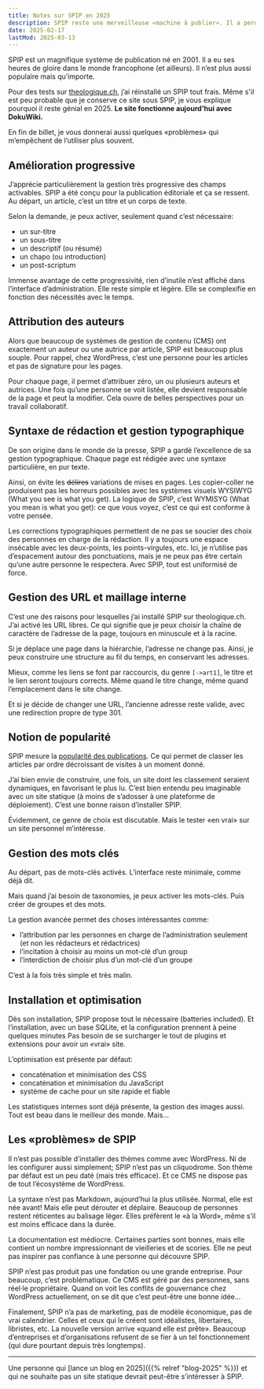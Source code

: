 ```yaml
---
title: Notes sur SPIP en 2025
description: SPIP reste une merveilleuse «machine à publier». Il a perdu de sa popularité, il intéresse moins que d’autres CMS, il n’est pas commercial, mais son projet militant dure depuis 2001.
date: 2025-02-17
lastMod: 2025-03-13
---
```


SPIP est un magnifique système de publication né en 2001.
Il a eu ses heures de gloire dans le monde francophone (et ailleurs).
Il n’est plus aussi populaire mais qu’importe.

Pour des tests sur [theologique.ch](https://theologique.ch/), j’ai réinstallé un SPIP tout frais.
Même s'il est peu probable que je conserve ce site sous SPIP, je vous explique pourquoi il reste génial en 2025.
**Le site fonctionne aujourd'hui avec DokuWiki.**

En fin de billet, je vous donnerai aussi quelques «problèmes» qui m’empêchent de l’utiliser plus souvent.

## Amélioration progressive

J’apprécie particulièrement la gestion très progressive des champs activables.
SPIP a été conçu pour la publication éditoriale et ça se ressent.
Au départ, un article, c’est un titre et un corps de texte.

Selon la demande, je peux activer, seulement quand c’est nécessaire:

- un sur-titre
- un sous-titre
- un descriptif (ou résumé)
- un chapo (ou introduction)
- un post-scriptum

Immense avantage de cette progressivité, rien d’inutile n’est affiché dans l’interface d’administration.
Elle reste simple et légère.
Elle se complexifie en fonction des nécessités avec le temps.

## Attribution des auteurs

Alors que beaucoup de systèmes de gestion de contenu (CMS) ont exactement un auteur ou une autrice par article, SPIP est beaucoup plus souple.
Pour rappel, chez WordPress, c’est une personne pour les articles et pas de signature pour les pages.

Pour chaque page, il permet d’attribuer zéro, un ou plusieurs auteurs et autrices.
Une fois qu’une personne se voit listée, elle devient responsable de la page et peut la modifier.
Cela ouvre de belles perspectives pour un travail collaboratif.

## Syntaxe de rédaction et gestion typographique

De son origine dans le monde de la presse, SPIP a gardé l’excellence de sa gestion typographique.
Chaque page est rédigée avec une syntaxe particulière, en pur texte.

Ainsi, on évite les ~~délires~~ variations de mises en pages.
Les copier-coller ne produisent pas les horreurs possibles avec les systèmes visuels WYSIWYG (What you see is what you get).
La logique de SPIP, c’est WYMISYG (What you mean is what you get): ce que vous voyez, c’est ce qui est conforme à votre pensée.

Les corrections typographiques permettent de ne pas se soucier des choix des personnes en charge de la rédaction.
Il y a toujours une espace insécable avec les deux-points, les points-virgules, etc.
Ici, je n’utilise pas d’espacement autour des ponctuations, mais je ne peux pas être certain qu’une autre personne le respectera.
Avec SPIP, tout est uniformisé de force.

## Gestion des URL et maillage interne

C’est une des raisons pour lesquelles j’ai installé SPIP sur theologique.ch.
J’ai activé les URL libres.
Ce qui signifie que je peux choisir la chaîne de caractère de l’adresse de la page, toujours en minuscule et à la racine.

Si je déplace une page dans la hiérarchie, l’adresse ne change pas.
Ainsi, je peux construire une structure au fil du temps, en conservant les adresses.

Mieux, comme les liens se font par raccourcis, du genre `[->art1]`, le titre et le lien seront toujours corrects.
Même quand le titre change, même quand l’emplacement dans le site change.

Et si je décide de changer une URL, l’ancienne adresse reste valide, avec une redirection propre de type 301.

## Notion de popularité

SPIP mesure la [popularité des publications](https://www.spip.net/fr_article1846.html).
Ce qui permet de classer les articles par ordre décroissant de visites à un moment donné.

J’ai bien envie de construire, une fois, un site dont les classement seraient dynamiques, en favorisant le plus lu.
C’est bien entendu peu imaginable avec un site statique (à moins de s’adosser à une plateforme de déploiement).
C’est une bonne raison d’installer SPIP.

Évidemment, ce genre de choix est discutable.
Mais le tester «en vrai» sur un site personnel m’intéresse.

## Gestion des mots clés

Au départ, pas de mots-clés activés.
L’interface reste minimale, comme déjà dit.

Mais quand j’ai besoin de taxonomies, je peux activer les mots-clés.
Puis créer de groupes et des mots.

La gestion avancée permet des choses intéressantes comme:

- l’attribution par les personnes en charge de l’administration seulement (et non les rédacteurs et rédactrices)
- l’incitation à choisir au moins un mot-clé d’un group
- l’interdiction de choisir plus d’un mot-clé d’un groupe

C’est à la fois très simple et très malin.

## Installation et optimisation

Dès son installation, SPIP propose tout le nécessaire (batteries included).
Et l’installation, avec un base SQLite, et la configuration prennent à peine quelques minutes
Pas besoin de se surcharger le tout de plugins et extensions pour avoir un «vrai» site.

L’optimisation est présente par défaut:

- concaténation et minimisation des CSS
- concaténation et minimisation du JavaScript
- système de cache pour un site rapide et fiable

Les statistiques internes sont déjà présente, la gestion des images aussi.
Tout est beau dans le meilleur des monde.
Mais...

## Les «problèmes» de SPIP

Il n’est pas possible d’installer des thèmes comme avec WordPress.
Ni de les configurer aussi simplement; SPIP n’est pas un cliquodrome.
Son thème par défaut est un peu daté (mais très efficace).
Et ce CMS ne dispose pas de tout l’écosystème de WordPress.

La syntaxe n’est pas Markdown, aujourd’hui la plus utilisée.
Normal, elle est née avant!
Mais elle peut dérouter et déplaire.
Beaucoup de personnes restent réticentes au balisage léger.
Elles préfèrent le «à la Word», même s’il est moins efficace dans la durée.

La documentation est médiocre.
Certaines parties sont bonnes, mais elle contient un nombre impressionnant de vieilleries et de scories.
Elle ne peut pas inspirer pas confiance à une personne qui découvre SPIP.

SPIP n’est pas produit pas une fondation ou une grande entreprise.
Pour beaucoup, c’est problématique.
Ce CMS est géré par des personnes, sans réel·le propriétaire.
Quand on voit les conflits de gouvernance chez WordPress actuellement, on se dit que c’est peut-être une bonne idée...

Finalement, SPIP n’a pas de marketing, pas de modèle économique, pas de vrai calendrier.
Celles et ceux qui le créent sont idéalistes, libertaires, libristes, etc.
La nouvelle version arrive «quand elle est prête».
Beaucoup d’entreprises et d’organisations refusent de se fier à un tel fonctionnement (qui dure pourtant depuis très longtemps).

----

Une personne qui [lance un blog en 2025]({{% relref "blog-2025" %}}) et qui ne souhaite pas un site statique devrait peut-être s’intéresser à SPIP.